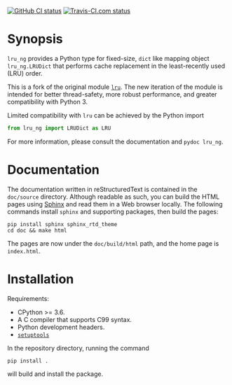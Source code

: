 <!--
vim: spell spelllang=en
-->
[![GitHub CI status](https://github.com/congma/lru_ng/workflows/GitHub%20CI/badge.svg)](https://github.com/congma/lru_ng/actions?query=workflow%3A%22GitHub+CI%22)
[![Travis-CI.com status](https://travis-ci.com/congma/lru_ng.svg?branch=devel)](https://travis-ci.com/congma/lru_ng)


Synopsis
========

`lru_ng` provides a Python type for fixed-size, ``dict`` like mapping object
`lru_ng.LRUDict` that performs cache replacement in the least-recently used
(LRU) order.

This is a fork of the original module
[`lru`](https://github.com/amitdev/lru-dict). The new iteration of the module
is intended for better thread-safety, more robust performance, and greater
compatibility with Python 3.

Limited compatibility with `lru` can be achieved by the Python import

```python
from lru_ng import LRUDict as LRU
```

For more information, please consult the documentation and `pydoc lru_ng`.


Documentation
=============

The documentation written in reStructuredText is contained in the `doc/source`
directory. Although readable as such, you can build the HTML pages using
[Sphinx](https://www.sphinx-doc.org/en/master/) and read them in a Web browser
locally. The following commands install `sphinx` and supporting packages, then
build the pages:

```shell
pip install sphinx sphinx_rtd_theme
cd doc && make html
```

The pages are now under the `doc/build/html` path, and the home page is
`index.html`.


Installation
============

Requirements:

- CPython >= 3.6.
- A C compiler that supports C99 syntax.
- Python development headers.
- [`setuptools`](https://github.com/pypa/setuptools)

In the repository directory, running the command

```shell
pip install .
```

will build and install the package.
